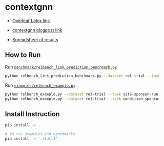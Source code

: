# contextgnn

- [Overleaf Latex link](https://www.overleaf.com/8255131161fxgzwccqftmz#5676c1)

- [contextgnn blogpost link](https://docs.google.com/document/d/1kcGl9zk_pHuZ5xE9HBBVCmJa6iLiZ_yOjX9eFPpHiXw/edit)

- [Spreadsheet of results](https://docs.google.com/spreadsheets/d/1bnNurVKLCgWjgvd9fCO-NexCgU75Xql9erfn6h3Wooo/edit?usp=sharing)


## How to Run

Run [`benchmark/relbench_link_prediction_benchmark.py`](https://github.com/kumo-ai/contextgnn/blob/master/benchmark/relbench_link_prediction_benchmark.py)

```sh
python relbench_link_prediction_benchmark.py --dataset rel-trial --task site-sponsor-run --model contextgnn
```


Run [`examples/relbench_example.py`](https://github.com/kumo-ai/contextgnn/blob/master/examples/relbench_example.py)

```sh
python relbench_example.py --dataset rel-trial --task site-sponsor-run --model contextgnn
python relbench_example.py --dataset rel-trial --task condition-sponsor-run --model contextgnn
```


## Install Instruction

```sh
pip install -e .

# to run examples and benchmarks
pip install -e '.[full]'
```
